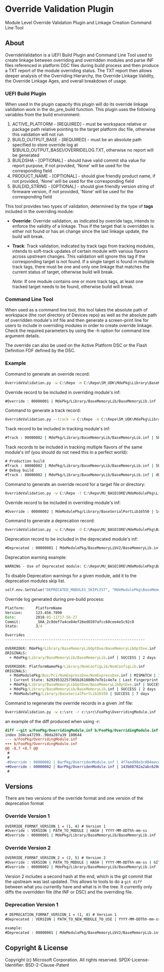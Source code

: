 # Override Validation Plugin

Module Level Override Validation Plugin and Linkage Creation Command Line Tool

## About

OverrideValidation is a UEFI Build Plugin and Command Line Tool used to create
linkage between overriding and overridden modules and parse INF files referenced
in platform DSC files during build process and then produce a TXT report of the
module overriding status.  The TXT report then allows deeper analysis of the
Overriding Hierarchy, the Override Linkage Validity, the Override Linkage Ages,
and overall breakdown of usage.

### UEFI Build Plugin

When used in the plugin capacity this plugin will do its override linkage
validation work in the do_pre_build function.  This plugin uses the following
variables from the build environment:

 1. ACTIVE_PLATFORM - [REQUIRED] - must be workspace relative or package path
    relative pointing to the target platform dsc file, otherwise this validation
    will not run
 1. BUILD_OUTPUT_BASE - [REQUIRED] - must be an absolute path specified to store
    override log at $(BUILD_OUTPUT_BASE)/OVERRIDELOG.TXT, otherwise no report
    will be generated
 1. BUILDSHA - [OPTIONAL] - should have valid commit sha value for report
    purpose, if not provided, 'None' will be used for the corresponding field
 1. PRODUCT_NAME - [OPTIONAL] - should give friendly product name, if not
    provided, 'None' will be used for the corresponding field
 1. BUILDID_STRING - [OPTIONAL] - should give friendly version string of
    firmware version, if not provided, 'None' will be used for the corresponding
    field

This tool provides two types of validation, determined by the type of **tags** included in the overriding module:

- **Override**: Override validation, as indicated by override tags, intends to enforce the validity of a linkage. Thus if
the target that is overridden is either not found or has an change since the last linkage update, the build will break.
- **Track**: Track validation, indicated by track tags from tracking modules, intends to soft-track updates of certain
module with various flavors across upstream changes. This validation will ignore this tag if the corresponding target
is not found. If a single target is found in multiple track tags, there must be one and only one linkage that matches
the current status of target, otherwise build will break.

  *Note*: If one module contains one or more track tags, at least one tracked target needs to be found, otherwise build
  will break.

### Command Line Tool

When used as a command line tool, this tool takes the absolute path of workspace
(the root directory of Devices repo) as well as the absolute path of overridden
module's inf file and then generate a screen-print line for users to include in
overriding modules in order to create override linkage. Check the required
parameters by using the -h option for command line argument details.

The override can also be used on the Active Platform DSC or the Flash Definition
FDF defined by the DSC.

### Example

Command to generate an override record:

``` cmd
OverrideValidation.py -w C:\Repo -m C:\Repo\SM_UDK\MdePkg\Library\BaseMemoryLib\BaseMemoryLib.inf
```

Override record to be included in overriding module's inf:

``` cmd
#Override : 00000001 | MdePkg/Library/BaseMemoryLib/BaseMemoryLib.inf | cc255d9de141fccbdfca9ad02e0daa47 | 2018-05-09T17-54-17
```

Command to generate a track record:

``` cmd
OverrideValidation.py --track -w C:\Repo -m C:\Repo\SM_UDK\MdePkg\Library\BaseMemoryLib\BaseMemoryLib.inf
```

Track record to be included in tracking module's inf:

``` cmd
#Track : 00000002 | MdePkg/Library/BaseMemoryLib/BaseMemoryLib.inf | 5bca19892b2e9f4c00a74041fa6b1eab | 2021-12-07T04-25-21 | 5c76ea08864294e11f8d7d1ac2ccf76c72673c8f
```

Track records to be included in tracking multiple flavors of the same module's inf (you should do not need this in a
perfect world):

``` cmd
# Production build
#Track : 00000002 | MdePkg/Library/BaseMemoryLib/BaseMemoryLib.inf | 5bca19892b2e9f4c00a74041fa6b1eab | 2021-12-07T04-25-21 | 5c76ea08864294e11f8d7d1ac2ccf76c72673c8f
# Debug build
#Track : 00000002 | MdePkg/Library/BaseMemoryLib/BaseMemoryLib.inf | dbfc0ece0cb8fa499ac2141c80107926 | 2022-02-09T00-31-30 | fd114d321703a32c4684d8411ba0fe7dd7012c14
```

Command to generate an override record for a target file or directory:

``` cmd
OverrideValidation.py -w C:\Repo -t C:\Repo\MU_BASECORE\MdeModulePkg\Library\BaseSerialPortLib16550
```

Override record to be included in overriding module's inf:

``` cmd
#Override : 00000002 | MdeModulePkg/Library/BaseSerialPortLib16550 | 140759cf30a73b02f48cc1f226b015d8 | 2021-12-07T05-30-10 | fa99a33fdb7e8bf6063513fddb807105ec2fad81
```

Command to generate a deprecation record:

``` cmd
OverrideValidation.py -w C:\Repo -d C:\Repo\MU_BASECORE\MdeModulePkg\BaseMemoryLib\BaseMemoryLib.inf -dr C:\Repo\MU_BASECORE\MdeModulePkg\BaseMemoryLibV2\BaseMemoryLib.inf -dt 120
```

Deprecation record to be included in the deprecated module's inf:

``` cmd
#Deprecated : 00000001 | MdeModulePkg/BaseMemoryLibV2/BaseMemoryLib.inf | 2024-02-16T04-00-28 | 120
```

Deprecation warning example:

``` cmd
WARNING - Use of Deprecated module: C:\Repo\MU_BASECORE\MdeModulePkg\BaseMemoryLib\BaseMemoryLib.inf, Please switch to:  C:\Repo\MU_BASECORE\MdeModulePkg\BaseMemoryLibV2\BaseMemoryLib.inf.
```

To disable Deprecation warnings for a given module, add it to the deprecation modules skip list.

``` cmd
self.env.SetValue("DEPRECATED_MODULES_SKIPLIST", "MdeModulePkg\BaseMemoryLib\BaseMemoryLib.inf; MdeModulePkg\MemoryAllocationLib\MemoryAllocationLib.inf", "Skip list for platforms")
```
Override log generated during pre-build process:

``` cmd
Platform:     PlatformName
Version:      123.456.7890
Date:         2018-05-11T17-56-27
Commit:       _SHA_2c9def7a4ce84ef26ed6597afcc60cee4e5c92c0
State:        3/4

Overrides
----------------------------------------------------------------

OVERRIDER: MdePkg/Library/BaseMemoryLibOptDxe/BaseMemoryLibOptDxe.inf
ORIGINALS:
  + MdePkg/Library/BaseMemoryLib/BaseMemoryLib.inf | SUCCESS | 2 days

OVERRIDER: PlatformNamePkg/Library/NvmConfigLib/NvmConfigLib.inf
ORIGINALS:
  + MdeModulePkg/Bus/Pci/NvmExpressDxe/NvmExpressDxe.inf | MISMATCH | 35 days
  | Current State: 62929532257365b261080b7e7b1c4e7a | Last Fingerprint: dc9f5e3af1efbac6cf5485b672291903
  + MdePkg/Library/BaseMemoryLibOptDxe/BaseMemoryLibOptDxe.inf | SUCCESS | 0 days
  + MdePkg/Library/BaseMemoryLib/BaseMemoryLib.inf | SUCCESS | 2 days
  + MdeModulePkg/Library/BaseSerialPortLib16550 | SUCCESS | 7 days

```

Command to regenerate the override records in a given .inf file:

``` cmd
OverrideValidation.py -w c:\src -r c:\src\FooPkg\OverridingModule.inf
```

an example of the diff produced when using -r:

``` diff
diff --git a/FooPkg/OverridingModule.inf b/FooPkg/OverridingModule.inf
index 2d4ca47299..90da207a39 100644
--- a/FooPkg/OverridingModule.inf
+++ b/FooPkg/OverridingModule.inf
@@ -8,7 +8,7 @@
 #
 #
-#Override : 00000002 | BarPkg/OverridenModule.inf | 4f7eed98e3c084eecdff5fa2e1e57db1 | 2021-11-23T21-41-21 | 44b40c0358489da6c444e7cfb2be26e56b7c16a1
+#Override : 00000002 | BarPkg/OverridenModule.inf | 143b08782a2abc620d1eb57461c6e290 | 2022-03-10T23-09-45 | 6f8c53a3fcd79b202c708e7aa58256cafbf24bc4
 #
```

## Versions

There are two versions of the override format and one version of the deprecation format

### Override Version 1

``` cmd
OVERRIDE_FORMAT_VERSION_1 = (1, 4) # Version 1
#Override : VERSION | PATH_TO_MODULE | HASH | YYYY-MM-DDThh-mm-ss
#Override : 00000001 | MdePkg/Library/BaseMemoryLib/BaseMemoryLib.inf | cc255d9de141fccbdfca9ad02e0daa47 | 2018-05-09T17-54-17
```

### Override Version 2

``` cmd
OVERRIDE_FORMAT_VERSION_2 = (2, 5) # Version 2
#Override : VERSION | PATH_TO_MODULE | HASH | YYYY-MM-DDThh-mm-ss | GIT_COMMIT
#Override : 00000002 | MdePkg/Library/BaseMemoryLib/BaseMemoryLib.inf | cc255d9de141fccbdfca9ad02e0daa47 | 2018-05-09T17-54-17 | 575096df6a
```

Version 2 includes a second hash at the end, which is the git commit that the
upstream was last updated. This allows to tools to do a `git diff` between what
you currently have and what is in the tree. It currently only diffs the
overridden file (the INF or DSC) and the overriding file.

### Deprecation Version 1

``` cmd
# DEPRECATION_FORMAT_VERSION_1 = (1, 4) # Version 1
#Deprecated : VERSION | PATH_TO_NEW_MODULE_TO_USE | YYYY-MM-DDThh-mm-ss | DEPRECATION_TIMELINE

example:
#Deprecated : 00000001 | MdeModulePkg/BaseMemoryLibV2/BaseMemoryLib.inf | 2024-02-16T04-00-28 | 90
```

## Copyright & License

Copyright (c) Microsoft Corporation. All rights reserved.
SPDX-License-Identifier: BSD-2-Clause-Patent
